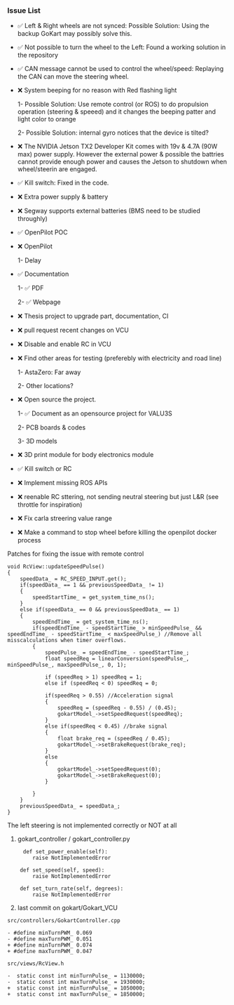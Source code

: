 ### Issue List

- ✅ Left & Right wheels are not synced: Possible Solution: Using the backup GoKart may possibly solve this.
- ✅ Not possible to turn the wheel to the Left: Found a working solution in the repository
- ✅ CAN message cannot be used to control the wheel/speed: Replaying the CAN can move the steering wheel.
- ❌ System beeping for no reason with Red flashing light

    1- Possible Solution: Use remote control (or ROS) to do propulsion operation (steering & speeed) and it changes the beeping patter and light color to orange

    2- Possible Solution: internal gyro notices that the device is tilted?

- ❌ The NVIDIA Jetson TX2 Developer Kit comes with 19v & 4.7A (90W max) power supply. However the external power & possible the battries cannot provide enough power and causes the Jetson to shutdown when wheel/steerin are engaged. 
- ✅ Kill switch: Fixed in the code.
- ❌ Extra power supply & battery 
- ❌ Segway supports external batteries (BMS need to be studied throughly)
- ✅ OpenPilot POC
- ❌ OpenPilot 

	1- Delay

- ✅ Documentation

	1- ✅ PDF

	2- ✅ Webpage

- ❌ Thesis project to upgrade part, documentation, CI
- ❌ pull request recent changes on VCU
- ❌ Disable and enable RC in VCU
- ❌ Find other areas for testing (preferebly with electricity and road line)
	
	1- AstaZero: Far away

	2- Other locations?

- ❌ Open source the project. 

	1- ✅ Document as an opensource project for VALU3S
	
	2- PCB boards & codes

	3- 3D models

- ❌ 3D print module for body electronics module
- ✅  Kill switch or RC
- ❌ Implement missing ROS APIs
- ❌ reenable RC sttering, not sending neutral steering but just L&R  (see throttle for inspiration)
- ❌ Fix carla streering value range
- ❌ Make a command to stop wheel before killing the openpilot docker process

Patches for fixing the issue with remote control
```
void RcView::updateSpeedPulse() 
{
	speedData_ = RC_SPEED_INPUT.get();
	if(speedData_ == 1 && previousSpeedData_ != 1)
	{
		speedStartTime_ = get_system_time_ns();
	}
	else if(speedData_ == 0 && previousSpeedData_ == 1)
	{
		speedEndTime_ = get_system_time_ns();
        if(speedEndTime_ - speedStartTime_ > minSpeedPulse_ && speedEndTime_ - speedStartTime_ < maxSpeedPulse_) //Remove all misscalculations when timer overflows.
        {
            speedPulse_ = speedEndTime_ - speedStartTime_;
			float speedReq = linearConversion(speedPulse_, minSpeedPulse_, maxSpeedPulse_, 0, 1);

        	if (speedReq > 1) speedReq = 1;
        	else if (speedReq < 0) speedReq = 0;

        	if(speedReq > 0.55) //Acceleration signal
        	{
				speedReq = (speedReq - 0.55) / (0.45);
				gokartModel_->setSpeedRequest(speedReq);
        	}
			else if(speedReq < 0.45) //brake signal
			{
				float brake_req = (speedReq / 0.45); 
				gokartModel_->setBrakeRequest(brake_req);
			}
			else
			{
				gokartModel_->setSpeedRequest(0);
				gokartModel_->setBrakeRequest(0);
			}
			
        }
	}
	previousSpeedData_ = speedData_;
}

```


The left steering is not implemented correctly or NOT at all

1. gokart_controller / gokart_controller.py
```
     def set_power_enable(self):
        raise NotImplementedError

    def set_speed(self, speed):
        raise NotImplementedError

    def set_turn_rate(self, degrees):
        raise NotImplementedError
```

2. last commit on gokart/Gokart_VCU
```
src/controllers/GokartController.cpp  

- #define minTurnPWM_ 0.069
- #define maxTurnPWM_ 0.051
+ #define minTurnPWM_ 0.074
+ #define maxTurnPWM_ 0.047

src/views/RcView.h 

-  static const int minTurnPulse_ = 1130000;
-  static const int maxTurnPulse_ = 1930000;
+  static const int minTurnPulse_ = 1050000;
+  static const int maxTurnPulse_ = 1850000;
```
